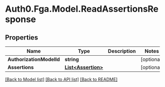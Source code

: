 # Auth0.Fga.Model.ReadAssertionsResponse

## Properties

Name | Type | Description | Notes
------------ | ------------- | ------------- | -------------
**AuthorizationModelId** | **string** |  | [optional] 
**Assertions** | [**List&lt;Assertion&gt;**](Assertion.md) |  | [optional] 

[[Back to Model list]](../README.md#models) [[Back to API list]](../README.md#api-endpoints) [[Back to README]](../README.md)

